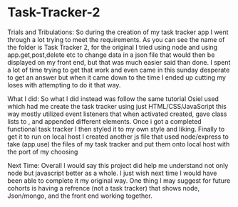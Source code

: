 # Task-Tracker-2

Trials and Tribulations:
So during the creation of my task tracker app I went through a lot trying to meet the requirements. As you can see the name of the folder is Task Tracker 2, for the original I tried using node and using app.get,post,delete etc to change data in a json file that would then be displayed on my front end, but that was much easier said than done. I spent a lot of time trying to get that work and even came in this sunday desperate to get an answer but when it came down to the time I ended up cutting my loses with attempting to do it that way.

What I did:
So what I did instead was follow the same tutorial Osiel used which had me create the task tracker using just HTML/CSS/JavaScript this way mostly utilized event listeners that when activated created, gave class lists to , and appended different elements. Once i got a completed functional task tracker I then styled it to my own style and liking. Finally to get it to run on local host I created another js file that used node/express to take (app.use) the files of my task tracker and put them onto local host with the port of my choosing

Next Time:
Overall I would say this project did help me understand not only node but javascript better as a whole. I just wish next time I would have been able to complete it my original way. One thing I may suggest for future cohorts is having a refrence (not a task tracker) that shows node, Json/mongo, and the front end working together.